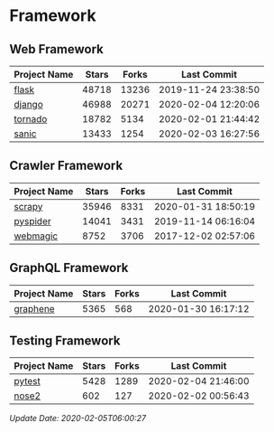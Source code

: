 # Framework

## Web Framework

| Project Name | Stars | Forks | Last Commit |
| ------------ | ----- | ----- | ----------- |
| [flask](https://github.com/pallets/flask) | 48718 | 13236 | 2019-11-24 23:38:50 |
| [django](https://github.com/django/django) | 46988 | 20271 | 2020-02-04 12:20:06 |
| [tornado](https://github.com/tornadoweb/tornado) | 18782 | 5134 | 2020-02-01 21:44:42 |
| [sanic](https://github.com/huge-success/sanic) | 13433 | 1254 | 2020-02-03 16:27:56 |

## Crawler Framework

| Project Name | Stars | Forks | Last Commit |
| ------------ | ----- | ----- | ----------- |
| [scrapy](https://github.com/scrapy/scrapy) | 35946 | 8331 | 2020-01-31 18:50:19 |
| [pyspider](https://github.com/binux/pyspider) | 14041 | 3431 | 2019-11-14 06:16:04 |
| [webmagic](https://github.com/code4craft/webmagic) | 8752 | 3706 | 2017-12-02 02:57:06 |

## GraphQL Framework

| Project Name | Stars | Forks | Last Commit |
| ------------ | ----- | ----- | ----------- |
| [graphene](https://github.com/graphql-python/graphene) | 5365 | 568 | 2020-01-30 16:17:12 |

## Testing Framework

| Project Name | Stars | Forks | Last Commit |
| ------------ | ----- | ----- | ----------- |
| [pytest](https://github.com/pytest-dev/pytest) | 5428 | 1289 | 2020-02-04 21:46:00 |
| [nose2](https://github.com/nose-devs/nose2) | 602 | 127 | 2020-02-02 00:56:43 |

*Update Date: 2020-02-05T06:00:27*